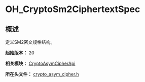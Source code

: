 # OH_CryptoSm2CiphertextSpec

<!--Kit: Crypto Architecture Kit-->
<!--Subsystem: Security-->
<!--Owner: @zxz--3-->
<!--Designer: @lanming-->
<!--Tester: @PAFT-->
<!--Adviser: @zengyawen-->

## 概述

定义SM2密文规格结构。

**起始版本：** 20

**相关模块：** [CryptoAsymCipherApi](capi-cryptoasymcipherapi.md)

**所在头文件：** [crypto_asym_cipher.h](capi-crypto-asym-cipher-h.md)


